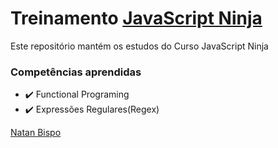 # Treinamento [JavaScript Ninja](https://www.udemy.com/course/curso-javascript-ninja/)

Este repositório mantém os estudos do Curso JavaScript Ninja

### Competências aprendidas

- :heavy_check_mark: Functional Programing
- :heavy_check_mark: Expressões Regulares(Regex)

[Natan Bispo](https://www.linkedin.com/in/natan-bispo-a98771140/)
